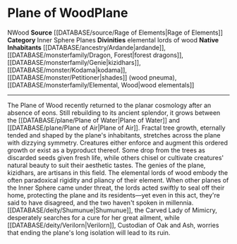 ﻿---
alignment: N
element: Wood
id: '25'
name: Plane of Wood
plane_category: Inner Sphere Planes
rarity: Common
source: '[[DATABASE/source/Rage of Elements|Rage of Elements]]'
trait:
- '[[DATABASE/trait/Wood|Wood]]'
type: Plane

---
# Plane of Wood<span class="item-type">Plane</span>

<span class="trait-alignment item-trait">N</span><span class="item-trait">Wood</span>
**Source** [[DATABASE/source/Rage of Elements|Rage of Elements]]
**Category** Inner Sphere Planes
**Divinities** elemental lords of wood
**Native Inhabitants** [[DATABASE/ancestry/Ardande|ardande]], [[DATABASE/monsterfamily/Dragon, Forest|forest dragons]], [[DATABASE/monsterfamily/Genie|kizidhars]], [[DATABASE/monster/Kodama|kodama]], [[DATABASE/monster/Petitioner|shades]] (wood pneuma), [[DATABASE/monsterfamily/Elemental, Wood|wood elementals]]

---
The Plane of Wood recently returned to the planar cosmology after an absence of eons. Still rebuilding to its ancient splendor, it grows between the [[DATABASE/plane/Plane of Water|Plane of Water]] and [[DATABASE/plane/Plane of Air|Plane of Air]]. Fractal tree growth, eternally tended and shaped by the plane's inhabitants, stretches across the plane with dizzying symmetry. Creatures either enforce and augment this ordered growth or exist as a byproduct thereof. Some drop from the trees as discarded seeds given fresh life, while others chisel or cultivate creatures' natural beauty to suit their aesthetic tastes. The genies of the plane, kizidhars, are artisans in this field.
 The elemental lords of wood embody the often paradoxical rigidity and pliancy of their element. When other planes of the Inner Sphere came under threat, the lords acted swiftly to seal off their home, protecting the plane and its residents—yet even in this act, they're said to have disagreed, and the two haven't spoken in millennia. [[DATABASE/deity/Shumunue|Shumunue]], the Carved Lady of Mimicry, desperately searches for a cure for her great ailment, while [[DATABASE/deity/Verilorn|Verilorn]], Custodian of Oak and Ash, worries that ending the plane's long isolation will lead to its ruin.